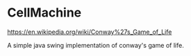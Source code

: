 # CellMachine

https://en.wikipedia.org/wiki/Conway%27s_Game_of_Life

A simple java swing implementation of conway's game of life.
